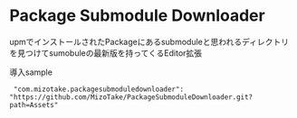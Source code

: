 # Package Submodule Downloader

upmでインストールされたPackageにあるsubmoduleと思われるディレクトリを見つけてsumobuleの最新版を持ってくるEditor拡張

導入sample

` "com.mizotake.packagesubmoduledownloader": "https://github.com/MizoTake/PackageSubmoduleDownloader.git?path=Assets"`
